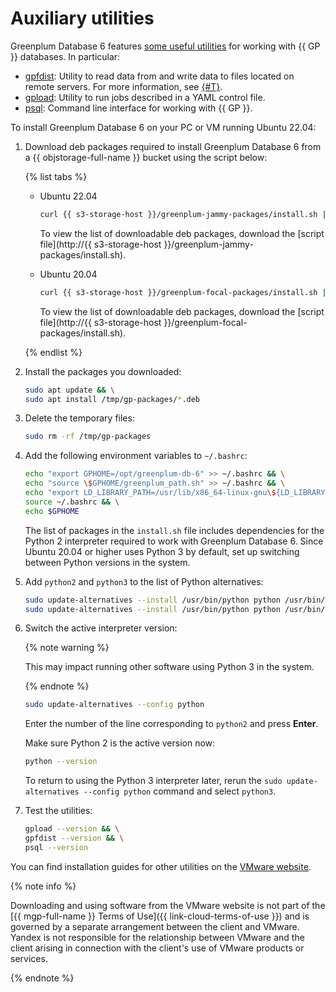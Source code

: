 # Auxiliary utilities

Greenplum Database 6 features [some useful utilities](https://docs.vmware.com/en/VMware-Greenplum/6/greenplum-database/client_tool_guides-tools-ref.html) for working with {{ GP }} databases. In particular:

* [gpfdist](https://gpdb.docs.pivotal.io/6-9/utility_guide/ref/gpfdist.html): Utility to read data from and write data to files located on remote servers. For more information, see [{#T}](./external-tables.md#gpfdist).
* [gpload](https://gpdb.docs.pivotal.io/6-9/utility_guide/ref/gpload.html): Utility to run jobs described in a YAML control file.
* [psql](https://gpdb.docs.pivotal.io/6-9/utility_guide/ref/psql.html): Command line interface for working with {{ GP }}.

To install Greenplum Database 6 on your PC or VM running Ubuntu 22.04:

1. Download deb packages required to install Greenplum Database 6 from a {{ objstorage-full-name }} bucket using the script below:

   {% list tabs %}

   - Ubuntu 22.04

        ```bash
        curl {{ s3-storage-host }}/greenplum-jammy-packages/install.sh | sudo bash
        ```

      To view the list of downloadable deb packages, download the [script file](http://{{ s3-storage-host }}/greenplum-jammy-packages/install.sh).

   - Ubuntu 20.04

      ```bash
      curl {{ s3-storage-host }}/greenplum-focal-packages/install.sh | sudo bash
      ```

      To view the list of downloadable deb packages, download the [script file](http://{{ s3-storage-host }}/greenplum-focal-packages/install.sh).

   {% endlist %}

1. Install the packages you downloaded:

   ```bash
   sudo apt update && \
   sudo apt install /tmp/gp-packages/*.deb
   ```

1. Delete the temporary files:

   ```bash
   sudo rm -rf /tmp/gp-packages
   ```

1. Add the following environment variables to `~/.bashrc`:

   ```bash
   echo "export GPHOME=/opt/greenplum-db-6" >> ~/.bashrc && \
   echo "source \$GPHOME/greenplum_path.sh" >> ~/.bashrc && \
   echo "export LD_LIBRARY_PATH=/usr/lib/x86_64-linux-gnu\${LD_LIBRARY_PATH:+:\$LD_LIBRARY_PATH}" >> ~/.bashrc && \
   source ~/.bashrc && \
   echo $GPHOME
   ```

   The list of packages in the `install.sh` file includes dependencies for the Python 2 interpreter required to work with Greenplum Database 6. Since Ubuntu 20.04 or higher uses Python 3 by default, set up switching between Python versions in the system.

1. Add `python2` and `python3` to the list of Python alternatives:

   ```bash
   sudo update-alternatives --install /usr/bin/python python /usr/bin/python2 1 && \
   sudo update-alternatives --install /usr/bin/python python /usr/bin/python3 2
   ```

1. Switch the active interpreter version:

   {% note warning %}

   This may impact running other software using Python 3 in the system.

   {% endnote %}

   ```bash
   sudo update-alternatives --config python
   ```

   Enter the number of the line corresponding to `python2` and press **Enter**.

   Make sure Python 2 is the active version now:

   ```bash
   python --version
   ```

   To return to using the Python 3 interpreter later, rerun the `sudo update-alternatives --config python` command and select `python3`.

1. Test the utilities:

   ```bash
   gpload --version && \
   gpfdist --version && \
   psql --version
   ```

You can find installation guides for other utilities on the [VMware website](https://greenplum.docs.pivotal.io/6-19/client_tool_guides/installing.html).


{% note info %}

Downloading and using software from the VMware website is not part of the [{{ mgp-full-name }} Terms of Use]({{ link-cloud-terms-of-use }}) and is governed by a separate arrangement between the client and VMware. Yandex is not responsible for the relationship between VMware and the client arising in connection with the client's use of VMware products or services.

{% endnote %}

